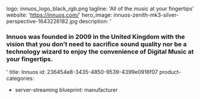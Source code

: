 logo: innuos_logo_black_rgb.png
tagline: 'All of the music at your fingertips'
website: 'https://innuos.com/'
hero_image: innuos-zenith-mk3-silver-perspective-1643226182.jpg
description: '<h3>Innuos was founded in 2009 in the United Kingdom with the vision that you don’t need to sacrifice sound quality nor be a technology wizard to enjoy the convenience of Digital Music at your fingertips.</h3>'
title: Innuos
id: 236454e8-3435-4850-9539-4399e0916f07
product-categories:
  - server-streaming
blueprint: manufacturer

